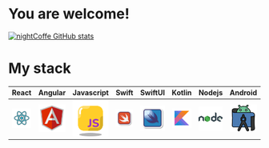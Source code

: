 # You are welcome!

[![nightCoffe GitHub stats](https://github-readme-stats.vercel.app/api?username=Alexander-Sobolev&show_icons=true&theme=radical)](https://github.com/nightCoffe/github-readme-stats)




# My stack


|              React               | Angular |                Javascript                 | Swift | SwiftUI |             Kotlin             |               Nodejs               |                Android                |               Webstorm                |             Xcode              |
|:-------------------------------:|:----:|:-------------------------------------:|:------:|:--------:|:-------------------------------:|:-----------------------------------------:|:-------------------------------------------:|:-------------------------------------------:|:---------------------------------:|
| ![React](/React.png) | ![Angular](/Angular.png) | ![Javascript](/Javascript.png) | ![Swift](/Swift.png) | ![SwiftUI](/SwiftUI.png) | ![Kotlin](/Kotlin.png) | ![Nodejs](/Nodejs.png) | ![Android-studio](/Android-studio.png) | ![Webstorm](/Webstorm.png) | ![Xcode](/Xcode.png) |
